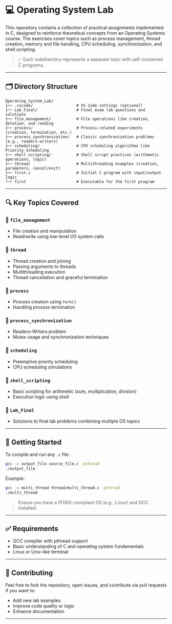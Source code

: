 
# 💻 Operating System Lab

This repository contains a collection of practical assignments implemented in C, designed to reinforce theoretical concepts from an Operating Systems course. The exercises cover topics such as process management, thread creation, memory and file handling, CPU scheduling, synchronization, and shell scripting.

> ✅ Each subdirectory represents a separate topic with self-contained C programs.

---

## 🗂️ Directory Structure

```
Operating_System_Lab/
├── .vscode/                   # VS Code settings (optional)
├── Lab_Final/                 # Final exam lab questions and solutions
├── file_management/           # File operations like creation, deletion, and reading
├── process/                   # Process-related experiments (creation, termination, etc.)
├── process_synchronization/   # Classic synchronization problems (e.g., readers-writers)
├── scheduling/                # CPU scheduling algorithms like Priority Scheduling
├── shell_scripting/           # Shell script practices (arithmetic operations, logic)
├── thread/                    # Multithreading examples (creation, parameters, cancel/exit)
├── first.c                    # Initial C program with input/output logic
└── first                      # Executable for the first program
```

---

## 🔍 Key Topics Covered

### 📁 `file_management`

* File creation and manipulation
* Read/write using low-level I/O system calls

### 🧵 `thread`

* Thread creation and joining
* Passing arguments to threads
* Multithreading execution
* Thread cancellation and graceful termination

### 🧠 `process`

* Process creation using `fork()`
* Handling process termination

### 🔐 `process_synchronization`

* Readers-Writers problem
* Mutex usage and synchronization techniques

### 🧮 `scheduling`

* Preemptive priority scheduling
* CPU scheduling simulations

### 🐚 `shell_scripting`

* Basic scripting for arithmetic (sum, multiplication, division)
* Execution logic using shell

### 🧪 `Lab_Final`

* Solutions to final lab problems combining multiple OS topics

---

## 🚀 Getting Started

To compile and run any `.c` file:

```bash
gcc -o output_file source_file.c -pthread
./output_file
```

Example:

```bash
gcc -o multi_thread thread/multi_thread.c -pthread
./multi_thread
```

> Ensure you have a POSIX-compliant OS (e.g., Linux) and GCC installed.

---

## ✅ Requirements

* GCC compiler with pthread support
* Basic understanding of C and operating system fundamentals
* Linux or Unix-like terminal

---

## 🤝 Contributing

Feel free to fork the repository, open issues, and contribute via pull requests if you want to:

* Add new lab examples
* Improve code quality or logic
* Enhance documentation

---
